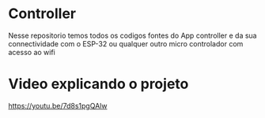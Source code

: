 # Controller
 Nesse repositorio temos todos os codigos fontes do App controller e da sua connectividade com o ESP-32 ou qualquer outro micro controlador com acesso ao wifi

# Video explicando o projeto
 https://youtu.be/7d8s1pgQAlw
